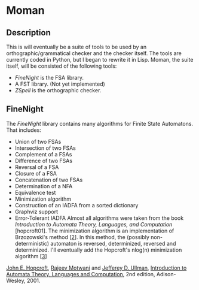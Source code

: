 # Moman
## Description
This is will eventually be a suite of tools to be used by an orthographic/grammatical checker and the checker itself. The tools are currently coded in Python, but I began to rewrite it in Lisp. Moman, the suite itself, will be consisted of the following tools:
* *FineNight* is the FSA library.
* A FST library. (Not yet implemented)
* *ZSpell* is the orthographic checker.

## FineNight
The *FineNight* library contains many algorithms for Finite State Automatons. That includes:
* Union of two FSAs
* Intersection of two FSAs
* Complement of a FSAs
* Difference of two FSAs
* Reversal of a FSA
* Closure of a FSA
* Concatenation of two FSAs
* Determination of a NFA
* Equivalence test
* Minimization algorithm
* Construction of an IADFA from a sorted dictionary
* Graphviz support
* Error-Tolerant IADFA
Almost all algorithms were taken from the book *Introduction to Automata Theory, Languages, and Computation* [hopcroft01]. The minimization algorithm is an implementation of Brzozowski's method [<a href="#brzozowski">2</a>]. In this method, the (possibly non-deterministic) automaton is reversed, determinized, reversed and determinized. I'll eventually add the Hopcroft's nlog(n) minimization algorithm [<a href="#hopcroft">3</a>]

[John E. Hopcroft](http://www.cs.cornell.edu/Info/Department/Annual95/Faculty/Hopcroft.html), <a href="http://theory.stanford.edu/~rajeev/">Rajeev Motwani</a> and
	      <a href="http://www-db.stanford.edu/~ullman/">Jefferey D. Ullman</a>, <a href="http://www-db.stanford.edu/~ullman/ialc.html">Introduction to Automata Theory, Languages and Computation</a>, 2nd edition, Adison-Wesley, 2001.
